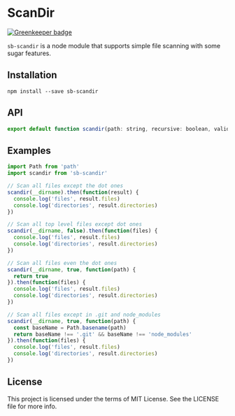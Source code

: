 # ScanDir

[![Greenkeeper badge](https://badges.greenkeeper.io/steelbrain/scandir.svg)](https://greenkeeper.io/)

`sb-scandir` is a node module that supports simple file scanning with some sugar features.

## Installation

```
npm install --save sb-scandir
```

## API

```js
export default function scandir(path: string, recursive: boolean, validate: ((file: string) => boolean)): Promise<{ files: Array<string>, directories: Array<string> }>
```

## Examples

```js
import Path from 'path'
import scandir from 'sb-scandir'

// Scan all files except the dot ones
scandir(__dirname).then(function(result) {
  console.log('files', result.files)
  console.log('directories', result.directories)
})

// Scan all top level files except dot ones
scandir(__dirname, false).then(function(files) {
  console.log('files', result.files)
  console.log('directories', result.directories)
})

// Scan all files even the dot ones
scandir(__dirname, true, function(path) {
  return true
}).then(function(files) {
  console.log('files', result.files)
  console.log('directories', result.directories)
})

// Scan all files except in .git and node_modules
scandir(__dirname, true, function(path) {
  const baseName = Path.basename(path)
  return baseName !== '.git' && baseName !== 'node_modules'
}).then(function(files) {
  console.log('files', result.files)
  console.log('directories', result.directories)
})
```

## License

This project is licensed under the terms of MIT License. See the LICENSE file for more info.

